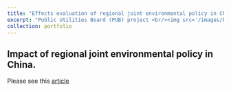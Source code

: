 ```yaml
---
title: "Effects evaluation of regional joint environmental policy in China"
excerpt: "Public Utilities Board (PUB) project <br/><img src='/images/bht.png'>"
collection: portfolio
---
```


## Impact of regional joint environmental policy in China. 
Please see this [article](https://mp.weixin.qq.com/s/5d2Ts-7SckPT52sRvRRHJQ)


